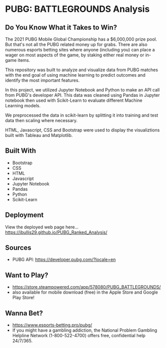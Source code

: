 # PUBG: BATTLEGROUNDS Analysis

## Do You Know What it Takes to Win?
The 2021 PUBG Mobile Global Championship has a $6,000,000 prize pool. But that's not all the PUBG related money up for grabs. There are also numerous esports betting sites where anyone (including you) can place a wager on most aspects of the game, by staking either real money or in-game items.

This repository was built to analyze and visualize data from PUBG matches with the end goal of using machine learning to predict outcomes and identify the most important features. 

In this project, we utilized Jupyter Notebook and Python to make an API call from PUBG's developer API.  This data was cleaned using Pandas in Jupyter notebook then used with Scikit-Learn to evaluate different Machine Learning models. 

We preprocessed the data in scikit-learn by splitting it into training and test data then scaling where necessary. 

HTML, Javascript, CSS and Bootstrap were used to display the visualiztions built with Tableau and Matplotlib.

## Built With
* Bootstrap
* CSS
* HTML
* Javascript
* Jupyter Notebook
* Pandas
* Python
* Scikit-Learn

## Deployment
View the deployed web page here... https://jbullis29.github.io/PUBG_Ranked_Analysis/

## Sources
* PUBG API: https://developer.pubg.com/?locale=en

## Want to Play?
* https://store.steampowered.com/app/578080/PUBG_BATTLEGROUNDS/
* also available for mobile download (free) in the Apple Store and Google Play Store!

## Wanna Bet?
* https://www.esports-betting.pro/pubg/
* If you might have a gambling addiction, the National Problem Gambling Helpline Network (1-800-522-4700) offers free, confidential help 24/7/365.
